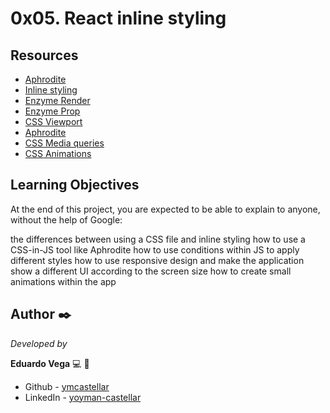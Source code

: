 # 0x05. React inline styling

## Resources
- [Aphrodite](https://github.com/khan/aphrodite)
- [Inline styling](https://reactjs.org/docs/dom-elements.html#style)
- [Enzyme Render](https://enzymejs.github.io/enzyme/docs/api/ShallowWrapper/prop.html)
- [Enzyme Prop](https://enzymejs.github.io/enzyme/docs/api/ShallowWrapper/prop.html)
- [CSS Viewport](https://www.w3schools.com/css/css_rwd_viewport.asp)
- [Aphrodite](https://github.com/khan/aphrodite)
- [CSS Media queries](https://www.w3schools.com/css/css_rwd_mediaqueries.asp)
- [CSS Animations](https://www.w3schools.com/css/css3_animations.asp)

## Learning Objectives
At the end of this project, you are expected to be able to explain to anyone, without the help of Google:

the differences between using a CSS file and inline styling
how to use a CSS-in-JS tool like Aphrodite
how to use conditions within JS to apply different styles
how to use responsive design and make the application show a different UI according to the screen size
how to create small animations within the app


## Author ✒️

_Developed by_

**Eduardo Vega** :computer: :man: 

- Github - [ymcastellar](https://github.com/EduardoVega04)
- LinkedIn - [yoyman-castellar](https://www.linkedin.com/in/eduardo-andr%C3%A9s-vega/)